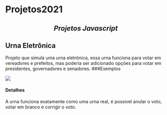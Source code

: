 # Projetos2021
<h2 align="center" >  <i> Projetos Javascript </i> </h2>

## Urna Eletrônica
Projeto que simula uma urna eletrônica, essa urna funciona para votar em vereadores e prefeitos, mas poderia ser adicionado opções para votar em presidentes, governadores e senadores.
###Exemplos

![](https://github.com/LucasAlves2803/Projetos2021/blob/f701274df9ac9e3322889b467e65b4098f338a17/Urna%20Eletr%C3%B4nica/Imagens/Urna.png)


#### Detalhes
A urna funciona exatamente como uma urna real, é possível anular o voto, votar em branco e corrigir o voto.

